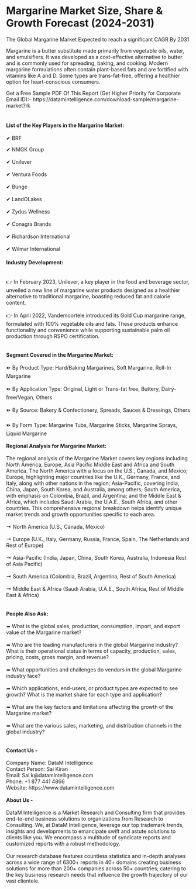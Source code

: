 <h1>Margarine Market Size, Share &amp; Growth Forecast (2024-2031)</h1>
<p>The Global Margarine Market Expected to reach a significant CAGR By 2031</p>
<p>Margarine is a butter substitute made primarily from vegetable oils, water, and emulsifiers. It was developed as a cost-effective alternative to butter and is commonly used for spreading, baking, and cooking. Modern margarine formulations often contain plant-based fats and are fortified with vitamins like A and D. Some types are trans-fat-free, offering a healthier option for heart-conscious consumers.</p>
<p>Get a Free Sample PDF Of This Report (Get Higher Priority for Corporate Email ID):-&nbsp;<span class="intext-a opr-li click-to-go-x" data-url="https://opr.li/com/6d8f6fbeb8377e14d36784a9c6a08c21/">https://datamintelligence.com/download-sample/margarine-market?rk</span></p>
<h4><br />List of the Key Players in the Margarine Market:</h4>
<p>✔ BRF</p>
<p>✔ NMGK Group<br /><br />✔ Unilever<br /><br />✔ Ventura Foods<br /><br />✔ Bunge<br /><br />✔ LandOLakes<br /><br />✔ Zydus Wellness<br /><br />✔ Conagra Brands<br /><br />✔ Richardson International<br /><br />✔ Wilmar International</p>
<h4>Industry Development:</h4>
<p><br />👉 In February 2023, Unilever, a key player in the food and beverage sector, unveiled a new line of margarine water products designed as a healthier alternative to traditional margarine, boasting reduced fat and calorie content.<br /><br />👉 In April 2022, Vandemoortele introduced its Gold Cup margarine range, formulated with 100% vegetable oils and fats. These products enhance functionality and convenience while supporting sustainable palm oil production through RSPO certification.<br /><br /><br /><strong>Segment Covered in the Margarine Market:</strong><br /><br />⏩ By Product Type: Hard/Baking Margarines, Soft Margarine, Roll-In Margarine<br /><br />⏩ By Application Type: Original, Light or Trans-fat free, Buttery, Dairy-free/Vegan, Others<br /><br />⏩ By Source: Bakery &amp; Confectionery, Spreads, Sauces &amp; Dressings, Others<br /><br />⏩ By Form Type: Margarine Tubs, Margarine Sticks, Margarine Sprays, Liquid Margarine<br /><br /><strong>Regional Analysis for Margarine Market:</strong><br /><br />The regional analysis of the Margarine Market covers key regions including North America, Europe, Asia Pacific Middle East and Africa and South America. The North America with a focus on the U.S., Canada, and Mexico; Europe, highlighting major countries like the U.K., Germany, France, and Italy, along with other nations in the region; Asia-Pacific, covering India, China, Japan, South Korea, and Australia, among others; South America, with emphasis on Colombia, Brazil, and Argentina; and the Middle East &amp; Africa, which includes Saudi Arabia, the U.A.E., South Africa, and other countries. This comprehensive regional breakdown helps identify unique market trends and growth opportunities specific to each area.<br /><br />⇥ North America (U.S., Canada, Mexico)<br /><br />⇥ Europe (U.K., Italy, Germany, Russia, France, Spain, The Netherlands and Rest of Europe)<br /><br />⇥ Asia-Pacific (India, Japan, China, South Korea, Australia, Indonesia Rest of Asia Pacific)<br /><br />⇥ South America (Colombia, Brazil, Argentina, Rest of South America)<br /><br />⇥ Middle East &amp; Africa (Saudi Arabia, U.A.E., South Africa, Rest of Middle East &amp; Africa)<br /><br /><br /><strong>People Also Ask:</strong><br /><br />➠ What is the global sales, production, consumption, import, and export value of the Margarine market?<br /><br />➠ Who are the leading manufacturers in the global Margarine industry? What is their operational status in terms of capacity, production, sales, pricing, costs, gross margin, and revenue?<br /><br />➠ What opportunities and challenges do vendors in the global Margarine industry face?<br /><br />➠ Which applications, end-users, or product types are expected to see growth? What is the market share for each type and application?<br /><br />➠ What are the key factors and limitations affecting the growth of the Margarine market?<br /><br />➠ What are the various sales, marketing, and distribution channels in the global industry?<br /><br /><br /><strong>Contact Us -</strong><br /><br />Company Name: DataM Intelligence<br />Contact Person: Sai Kiran<br />Email: Sai.k@datamintelligence.com<br />Phone: +1 877 441 4866<br />Website:&nbsp;<span class="intext-a opr-li click-to-go-x" data-url="https://opr.li/com/e7ec05007e29a598290a6cce9d6ba4fa/">https://www.datamintelligence.com</span><br /><br /><strong>About Us -</strong><br /><br />DataM Intelligence is a Market Research and Consulting firm that provides end-to-end business solutions to organizations from Research to Consulting. We, at DataM Intelligence, leverage our top trademark trends, insights and developments to emancipate swift and astute solutions to clients like you. We encompass a multitude of syndicate reports and customized reports with a robust methodology.<br /><br />Our research database features countless statistics and in-depth analyses across a wide range of 6300+ reports in 40+ domains creating business solutions for more than 200+ companies across 50+ countries; catering to the key business research needs that influence the growth trajectory of our vast clientele.</p>
